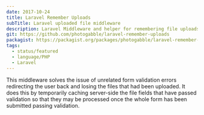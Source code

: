 ```yaml
---
date: 2017-10-24
title: Laravel Remember Uploads
subTitle: Laravel uploaded file middleware
description: Laravel Middleware and helper for remembering file uploads during validation redirects
git: https://github.com/photogabble/laravel-remember-uploads
packagist: https://packagist.org/packages/photogabble/laravel-remember-uploads
tags:
  - status/featured
  - language/PHP
  - Laravel
---
```


This middleware solves the issue of unrelated form validation errors redirecting the user back and losing the files that had been uploaded. It does this by temporarily caching server-side the file fields that have passed validation so that they may be processed once the whole form has been submitted passing validation.

